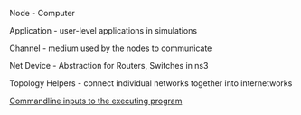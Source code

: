 Node - Computer

Application -  user-level applications in simulations

Channel - medium used by the nodes to communicate

Net Device - Abstraction for Routers, Switches in ns3

Topology Helpers - connect individual networks together into internetworks

[Commandline inputs to the executing program](https://www.nsnam.org/docs/release/3.7/tutorial/tutorial_22.html)

